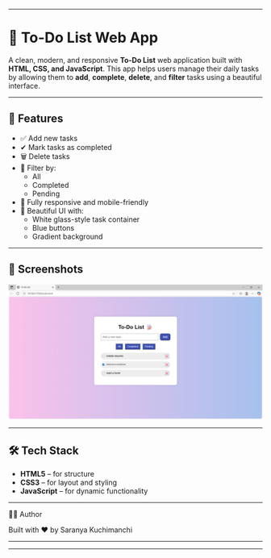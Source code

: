 
---

# 📝 To-Do List Web App

A clean, modern, and responsive **To-Do List** web application built with **HTML, CSS, and JavaScript**. This app helps users manage their daily tasks by allowing them to **add**, **complete**, **delete**, and **filter** tasks using a beautiful interface.

---

## 🚀 Features

- ✅ Add new tasks
- ✔ Mark tasks as completed
- 🗑 Delete tasks
- 🔎 Filter by:
  - All
  - Completed
  - Pending
- 📱 Fully responsive and mobile-friendly
- 🎨 Beautiful UI with:
  - White glass-style task container
  - Blue buttons
  - Gradient background

---

## 📸 Screenshots

![To-Do List UI Preview](./ouput.png)  

---

## 🛠 Tech Stack

- **HTML5** – for structure
- **CSS3** – for layout and styling
- **JavaScript** – for dynamic functionality

---


🙋‍♀ Author

Built with ❤ by Saranya Kuchimanchi


---

---
